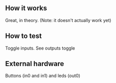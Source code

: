 <!---

This file is used to generate your project datasheet. Please fill in the information below and delete any unused
sections.

You can also include images in this folder and reference them in the markdown. Each image must be less than
512 kb in size, and the combined size of all images must be less than 1 MB.
-->

## How it works

Great, in theory.
(Note: it doesn't actually work yet)

## How to test

Toggle inputs. See outputs toggle

## External hardware

Buttons (in0 and in1) and leds (out0)
